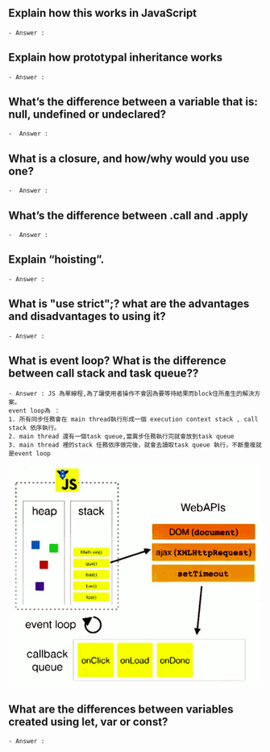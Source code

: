 ## Explain how this works in JavaScript

    - Answer :

## Explain how prototypal inheritance works

    - Answer :

## What’s the difference between a variable that is: null, undefined or undeclared?

    -  Answer :

## What is a closure, and how/why would you use one?

    -  Answer :

## What’s the difference between .call and .apply

    -  Answer :

## Explain “hoisting”.

    - Answer :

## What is "use strict";? what are the advantages and disadvantages to using it?

    - Answer :

## What is event loop? What is the difference between call stack and task queue??

    - Answer : JS 為單線程,為了讓使用者操作不會因為要等待結果而block住所產生的解決方案。
    event loop為 ：
    1. 所有同步任務會在 main thread執行形成一個 execution context stack , call stack 依序執行。
    2. main thread 還有一個task queue,當異步任務執行完就會放到task queue
    3. main thread 裡的stack 任務依序做完後，就會去讀取task queue 執行，不斷重複就是event loop

![eventLoop](./eventloop.png)

## What are the differences between variables created using let, var or const?

    - Answer :
